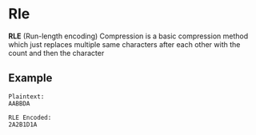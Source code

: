 # Rle

**RLE** (Run-length encoding) Compression is a basic compression method which just replaces multiple same characters after each other with the count and then the character

## Example

```plaintext
Plaintext:
AABBDA

RLE Encoded:
2A2B1D1A
```
